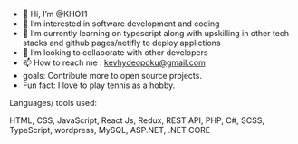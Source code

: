 - 👋 Hi, I’m @KHO11
- 👀 I’m interested in software development and coding
- 🌱 I’m currently learning on typescript along with upskilling in other tech stacks and github pages/netifly to deploy applictions
- 💞️ I’m looking to collaborate with other developers
- 📫 How to reach me : kevhydeopoku@gmail.com
- goals: Contribute more to open source projects.
- Fun fact: I love to play tennis as a hobby.

Languages/ tools used:

HTML, CSS, JavaScript, React Js, Redux, REST API, PHP, C#, SCSS, TypeScript, wordpress, MySQL, ASP.NET, .NET CORE

<!---
KHO11/KHO11 is a ✨ special ✨ repository because its `README.md` (this file) appears on your GitHub profile.
You can click the Preview link to take a look at your changes.
--->
